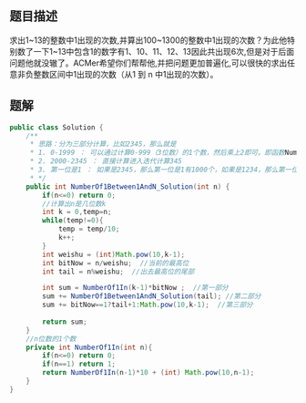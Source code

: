 ## 题目描述

求出1~13的整数中1出现的次数,并算出100~1300的整数中1出现的次数？为此他特别数了一下1~13中包含1的数字有1、10、11、12、13因此共出现6次,但是对于后面问题他就没辙了。ACMer希望你们帮帮他,并把问题更加普遍化,可以很快的求出任意非负整数区间中1出现的次数（从1 到 n 中1出现的次数）。

## 题解

```java
public class Solution {
    /**
     * 思路：分为三部分计算，比如2345，那么就是
     * 1. 0-1999 ： 可以通过计算0-999（3位数）的1个数，然后乘上2即可。即函数NumberOfIn()
     * 2. 2000-2345 ： 直接计算进入迭代计算345
     * 3. 第一位是1 ： 如果是2345，那么第一位是1有1000个，如果是1234，那么第一位是1的有234+1即245个
     * */
    public int NumberOf1Between1AndN_Solution(int n) {
        if(n<=0) return 0;
        //计算出n是几位数k
        int k = 0,temp=n;
        while(temp!=0){
            temp = temp/10;
            k++;
        }
        int weishu = (int)Math.pow(10,k-1);
        int bitNow = n/weishu;  //当前的最高位
        int tail = n%weishu;  //出去最高位的尾部

        int sum = NumberOf1In(k-1)*bitNow ;  //第一部分
        sum += NumberOf1Between1AndN_Solution(tail); //第二部分
        sum += bitNow==1?tail+1:Math.pow(10,k-1);  //第三部分
        
        return sum;
    }
    //n位数的1个数
    private int NumberOf1In(int n){
        if(n<=0) return 0;
        if(n==1) return 1;
        return NumberOf1In(n-1)*10 + (int) Math.pow(10,n-1);
    }
}
```

